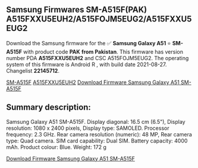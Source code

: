 <h2>Samsung Firmwares SM-A515F(PAK) A515FXXU5EUH2/A515FOJM5EUG2/A515FXXU5EUG2</h2>
Download the Samsung firmware for the ✅ <strong>Samsung Galaxy A51 </strong> ⭐ <strong>SM-A515F</strong> with product code <strong>PAK</strong> <strong> from Pakistan</strong>. This firmware has version number PDA <strong>A515FXXU5EUH2</strong> and CSC A515FOJM5EUG2. The operating system of this firmware is Android R , with build date 2021-08-27. Changelist <strong>22145712</strong>.


[SM-A515F](https://samfirm.shop/samsung/model/SM-A515F)
[A515FXXU5EUH2](https://samfirm.shop/samsung/pda/A515FXXU5EUH2)
[Download Firmware Samsung Galaxy A51 SM-A515F](https://samfirm.shop/samsung/firmware/451042)
<h2>Summary description:</h2>
<p>Samsung Galaxy A51 SM-A515F. Display diagonal: 16.5 cm (6.5"), Display resolution: 1080 x 2400 pixels, Display type: SAMOLED. Processor frequency: 2.3 GHz. Rear camera resolution (numeric): 48 MP, Rear camera type: Quad camera. SIM card capability: Dual SIM. Battery capacity: 4000 mAh. Product colour: Blue. Weight: 172 g</p>


[Download Firmware Samsung Galaxy A51 SM-A515F](https://samfirm.shop/samsung/firmware/451042)
